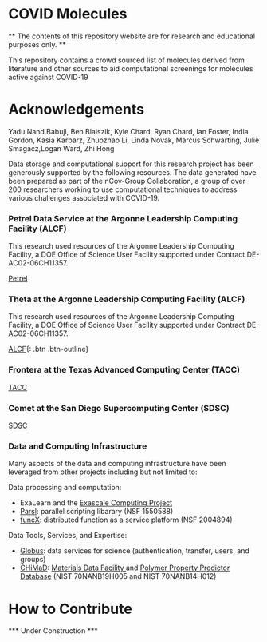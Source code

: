 # COVID Molecules

** The contents of this repository website are for research and educational purposes only. **

This repository contains a crowd sourced list of molecules derived from literature and other sources to aid computational screenings for molecules active against COVID-19


# Acknowledgements
Yadu Nand Babuji, Ben Blaiszik, Kyle Chard, Ryan Chard, Ian Foster, India Gordon, Kasia Karbarz,  Zhuozhao Li, Linda Novak, Marcus Schwarting, Julie Smagacz,Logan Ward, Zhi Hong

Data storage and computational support for this research project has been generously supported by the following resources. The data generated have been prepared as part of the nCov-Group Collaboration, a group of over 200 researchers working to use computational techniques to address various challenges associated with COVID-19.

### Petrel Data Service at the Argonne Leadership Computing Facility (ALCF)
This research used resources of the Argonne Leadership Computing Facility, a DOE Office of Science User Facility supported under Contract DE-AC02-06CH11357.

[Petrel](https://press3.mcs.anl.gov/petrel/)

### Theta at the Argonne Leadership Computing Facility (ALCF)
This research used resources of the Argonne Leadership Computing Facility, a DOE Office of Science User Facility supported under Contract DE-AC02-06CH11357.

[ALCF](https://www.alcf.anl.gov){: .btn .btn-outline}


### Frontera at the Texas Advanced Computing Center (TACC)
[TACC](https://www.tacc.utexas.edu)


### Comet at the San Diego Supercomputing Center (SDSC)
[SDSC](https://www.sdsc.edu)

### Data and Computing Infrastructure
Many aspects of the data and computing infrastructure have been leveraged from other projects including but not limited to:

Data processing and computation:
 * ExaLearn and the <a href="https://www.exascaleproject.org">Exascale Computing Project</a>
 * <a href="https://parsl-project.org">Parsl</a>: parallel scripting libarary (NSF 1550588)
 * <a href="https://www.funcx.org">funcX</a>: distributed function as a service platform (NSF 2004894)

Data Tools, Services, and Expertise:
 * <a href="https://www.globus.org">Globus</a>: data services for science (authentication, transfer, users, and groups) 
 * <a href="https://chimad.northwestern.edu">CHiMaD</a>: <a href="https://materialsdatafacility.org">Materials Data Facility </a> and <a href="http://pppdb.uchicago.edu">Polymer Property Predictor Database</a> (NIST 70NANB19H005 and NIST 70NANB14H012)


# How to Contribute
*** Under Construction ***

